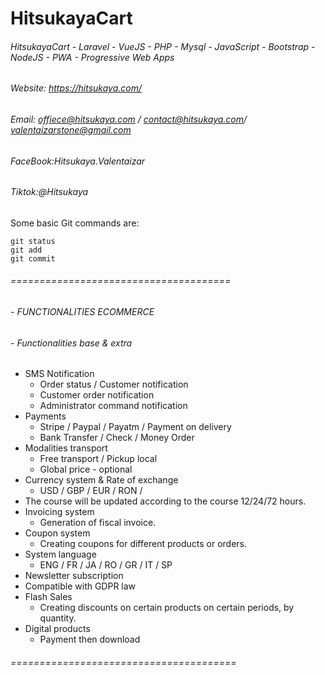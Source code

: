 # HitsukayaCart
###### HitsukayaCart - Laravel - VueJS - PHP - Mysql - JavaScript - Bootstrap - NodeJS - PWA - Progressive Web Apps
###### Website: https://hitsukaya.com/
###### Email: offiece@hitsukaya.com / contact@hitsukaya.com/ valentaizarstone@gmail.com
###### FaceBook:Hitsukaya.Valentaizar
###### Tiktok:@Hitsukaya

Some basic Git commands are:
```
git status
git add
git commit
```

###### ======================================
######  - FUNCTIONALITIES ECOMMERCE
###### - Functionalities base & extra
- SMS Notification
    - Order status / Customer notification
    - Customer order notification
    - Administrator command notification
- Payments
    - Stripe / Paypal / Payatm / Payment on delivery
    - Bank Transfer / Check / Money Order
- Modalities transport
    - Free transport / Pickup local
    - Global price - optional
- Currency system & Rate of exchange
    - USD / GBP / EUR / RON /
- The course will be updated according to the course 12/24/72 hours.
- Invoicing system
    - Generation of fiscal invoice.
- Coupon system
    - Creating coupons for different products or orders.
- System language
    - ENG / FR / JA / RO / GR / IT / SP
- Newsletter subscription
- Compatible with GDPR law
- Flash Sales
    - Creating discounts on certain products on certain periods, by quantity.
- Digital products
    - Payment then download
###### =======================================
